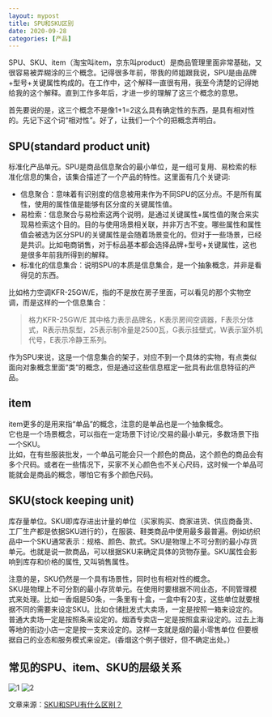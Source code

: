 ```yaml
---
layout: mypost
title: SPU和SKU区别
date: 2020-09-28
categories: [产品]
---
```


SPU、SKU、item（淘宝叫item，京东叫product）是商品管理里面非常基础，又很容易被弄糊涂的三个概念。记得很多年前，带我的师姐跟我说，SPU是由品牌+型号+关键属性构成的。在工作中，这个解释一直很有用，我至今清楚的记得她给我的这个解释。直到工作多年后，才进一步的理解了这三个概念的意思。

首先要说的是，这三个概念不是像1+1=2这么具有确定性的东西，是具有相对性的。先记下这个词“相对性”。好了，让我们一个个的把概念弄明白。

## SPU(standard product unit)
标准化产品单元。SPU是商品信息聚合的最小单位，是一组可复用、易检索的标准化信息的集合，该集合描述了一个产品的特性。这里面有几个关键词:
- 信息聚合：意味着有识别度的信息被用来作为不同SPU的区分点。不是所有属性，使用的属性值是能够有区分度的关键属性值。
- 易检索：信息聚合与易检索这两个说明，是通过关键属性+属性值的聚合来实现易检索这个目的。目的与使用场景相关联，并非万古不变。哪些属性和属性值会被选为区分SPU的关键属性是会随着场景变化的。但对于一些场景，已经是共识。比如电商销售，对于标品基本都会选择品牌+型号+关键属性，这也是很多年前我所得到的解释。
- 标准化的信息集合：说明SPU的本质是信息集合，是一个抽象概念，并非是看得见的东西。

比如格力空调KFR-25GW/E，指的不是放在房子里面，可以看见的那个实物空调，而是这样的一个信息集合：
>格力KFR-25GW/E 其中格力表示品牌名，K表示房间空调器，F表示分体式，R表示热泵型，25表示制冷量是2500瓦，G表示挂壁式，W表示室外机代号，E表示冷静王系列。

作为SPU来说，这是一个信息集合的架子，对应不到一个具体的实物，有点类似面向对象概念里面“类“的概念，但是通过这些信息框定一批具有此信息特征的产品。

## item
item更多的是用来指“单品”的概念，注意的是单品也是一个抽象概念。  
它也是一个场景概念，可以指在一定场景下讨论/交易的最小单元，多数场景下指一个SKU。  
比如，在有些服装批发，一个单品可能会只一个颜色的商品，这个颜色的商品会有多个尺码。或者在一些情况下，买家不关心颜色也不关心尺码，这时候一个单品可能就会是商品的概念，哪怕它有多个颜色尺码。

## SKU(stock keeping unit)
库存量单位。SKU即库存进出计量的单位（买家购买、商家进货、供应商备货、工厂生产都是依据SKU进行的），在服装、鞋类商品中使用最多最普遍。例如纺织品中一个SKU通常表示：规格、颜色、款式。SKU是物理上不可分割的最小存货单元。也就是说一款商品，可以根据SKU来确定具体的货物存量。SKU属性会影响到库存和价格的属性, 又叫销售属性。  

注意的是，SKU仍然是一个具有场景性，同时也有相对性的概念。  
SKU是物理上不可分割的最小存货单元。在使用时要根据不同业态，不同管理模式来处理。比如一香烟是50条，一条里有十盒，一盒中有20支，这些单位就要根据不同的需要来设定SKU。比如仓储批发式大卖场，一定是按照一箱来设定的。普通大卖场一定是按照条来设定的。烟酒专卖店一定是按照盒来设定的。过去上海等地的街边小店一定是按一支来设定的。这样一支就是烟的最小零售单位 但要根据自己的业态和服务模式来设定。(香烟这个例子很好，但不确定出处。）

## 常见的SPU、item、SKU的层级关系
![1](1.jpg)
![2](2.jpg)

文章来源：[SKU和SPU有什么区别？](https://www.zhihu.com/question/29073730/answer/616073286)
